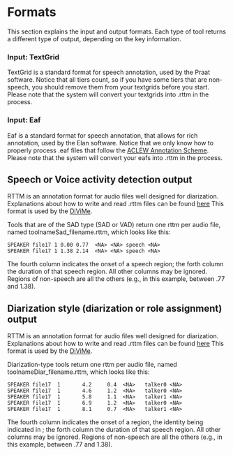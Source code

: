 # Formats

This section explains the input and output formats. Each type of tool returns a different type of output, depending on the key information.

### Input: TextGrid

TextGrid is a standard format for speech annotation, used by the Praat software. Notice that all tiers count, so if you have some tiers that are non-speech, you should remove them from your textgrids before you start. Please note that the system will convert your textgrids into .rttm in the process.

### Input: Eaf

Eaf is a standard format for speech annotation, that allows for rich annotation, used by the Elan software. Notice that we only know how to properly process .eaf files that follow the [ACLEW Annotation Scheme](https://osf.io/b2jep/wiki/home/). Please note that the system will convert your eafs into .rttm in the process.


## Speech or Voice activity detection output

RTTM is an annotation format for audio files well designed for diarization. Explanations about how to write and read .rttm files can be found [here](https://catalog.ldc.upenn.edu/docs/LDC2004T12/RTTM-format-v13.pdf)
This format is used by the [DiViMe](https://github.com/srvk/DiViMe).


Tools that are of the SAD type (SAD or VAD) return one rttm per audio file, named toolnameSad_filename.rttm, which looks like this:

```
SPEAKER file17 1 0.00 0.77	<NA> <NA> speech <NA>
SPEAKER file17 1 1.38 2.14	<NA> <NA> speech <NA>

```

The fourth column indicates the onset of a speech region; the forth column the duration of that speech region. All other columns may be ignored. Regions of non-speech are all the others (e.g., in this example, between .77 and 1.38).

## Diarization style (diarization or role assignment) output

RTTM is an annotation format for audio files well designed for diarization. Explanations about how to write and read .rttm files can be found [here](https://catalog.ldc.upenn.edu/docs/LDC2004T12/RTTM-format-v13.pdf)
This format is used by the [DiViMe](https://github.com/srvk/DiViMe).


Diarization-type tools return one rttm per audio file, named toolnameDiar_filename.rttm, which looks like this:

```
SPEAKER file17  1       4.2     0.4  <NA>   talker0	<NA>
SPEAKER file17  1       4.6     1.2  <NA>   talker0	<NA>
SPEAKER file17  1       5.8     1.1  <NA>   talker1	<NA> 
SPEAKER file17  1       6.9     1.2  <NA>   talker0	<NA>
SPEAKER file17  1       8.1     0.7  <NA>   talker1	<NA>  
```


The fourth column indicates the onset of a region, the identity being indicated in ; the forth column the duration of that speech region. All other columns may be ignored. Regions of non-speech are all the others (e.g., in this example, between .77 and 1.38).




